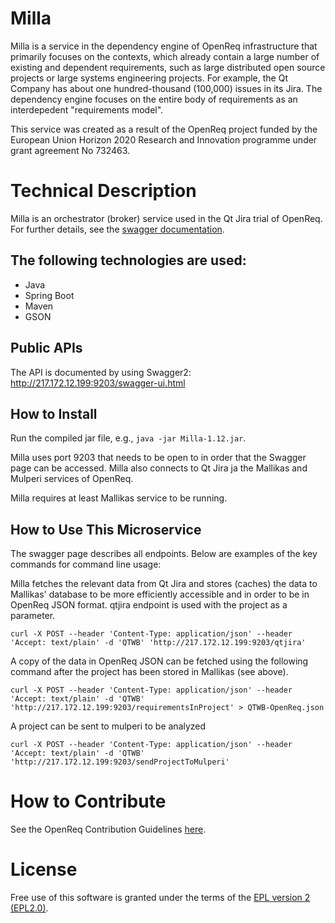 # Milla

Milla is a service in the dependency engine of OpenReq infrastructure that primarily focuses on the contexts, which already contain a large number of existing and dependent requirements, such as large distributed open source projects or large systems engineering projects. For example, the Qt Company has about one hundred-thousand (100,000) issues in its Jira. The dependency engine focuses on the entire body of requirements as an interdepedent "requirements model".

This service was created as a result of the OpenReq project funded by the European Union Horizon 2020 Research and Innovation programme under grant agreement No 732463.

# Technical Description

Milla is an orchestrator (broker) service used in the Qt Jira trial of OpenReq. For further details, see the [swagger documentation](http://217.172.12.199:9203/swagger-ui.html).

## The following technologies are used:
- Java
- Spring Boot
- Maven
- GSON
	
## Public APIs

The API is documented by using Swagger2: http://217.172.12.199:9203/swagger-ui.html

## How to Install

Run the compiled jar file, e.g., `java -jar Milla-1.12.jar`.

Milla uses port 9203 that needs to be open to in order that the Swagger page can be accessed. Milla also connects to Qt Jira ja the Mallikas and Mulperi services of OpenReq.

Milla requires at least Mallikas service to be running.

## How to Use This Microservice

The swagger page describes all endpoints. Below are examples of the key commands for command line usage:

Milla fetches the relevant data from Qt Jira and stores (caches) the data to Mallikas' database to be more efficiently accessible and in order to be in OpenReq JSON format. qtjira endpoint is used with the project as a parameter.

`curl -X POST --header 'Content-Type: application/json' --header 'Accept: text/plain' -d 'QTWB' 'http://217.172.12.199:9203/qtjira'`

A copy of the data in OpenReq JSON can be fetched  using the following command after the project has been stored in Mallikas (see above). 

`curl -X POST --header 'Content-Type: application/json' --header 'Accept: text/plain' -d 'QTWB' 'http://217.172.12.199:9203/requirementsInProject' > QTWB-OpenReq.json`


A project can be sent to mulperi to be analyzed

`curl -X POST --header 'Content-Type: application/json' --header 'Accept: text/plain' -d 'QTWB' 'http://217.172.12.199:9203/sendProjectToMulperi'` 


# How to Contribute
See the OpenReq Contribution Guidelines [here](https://github.com/OpenReqEU/OpenReq/blob/master/CONTRIBUTING.md).

# License

Free use of this software is granted under the terms of the [EPL version 2 (EPL2.0)](https://www.eclipse.org/legal/epl-2.0/).
